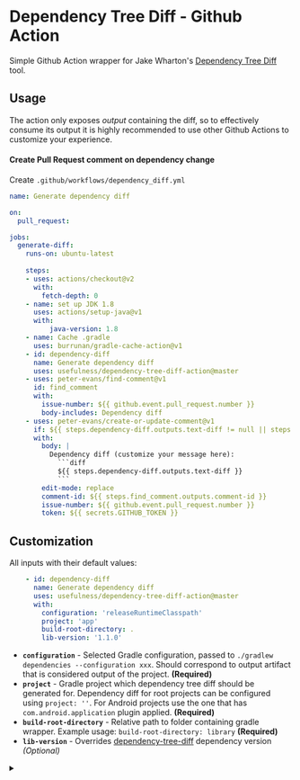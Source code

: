 # Dependency Tree Diff - Github Action

Simple Github Action wrapper for Jake Wharton's [Dependency Tree Diff](https://github.com/JakeWharton/dependency-tree-diff) tool.

## Usage 
The action only exposes _output_ containing the diff, so to effectively consume its output it is highly recommended to use other Github Actions to customize your experience.

#### Create Pull Request comment on dependency change   
Create `.github/workflows/dependency_diff.yml`

```yml
name: Generate dependency diff

on:
  pull_request:

jobs:
  generate-diff:
    runs-on: ubuntu-latest
    
    steps:
    - uses: actions/checkout@v2
      with:
        fetch-depth: 0
    - name: set up JDK 1.8
      uses: actions/setup-java@v1
      with:
          java-version: 1.8
    - name: Cache .gradle
      uses: burrunan/gradle-cache-action@v1
    - id: dependency-diff
      name: Generate dependency diff
      uses: usefulness/dependency-tree-diff-action@master
    - uses: peter-evans/find-comment@v1
      id: find_comment
      with:
        issue-number: ${{ github.event.pull_request.number }}
        body-includes: Dependency diff
    - uses: peter-evans/create-or-update-comment@v1
      if: ${{ steps.dependency-diff.outputs.text-diff != null || steps.find_comment.outputs.comment-id != null }}
      with:
        body: |
          Dependency diff (customize your message here): 
            ```diff
            ${{ steps.dependency-diff.outputs.text-diff }}
            ```
        edit-mode: replace
        comment-id: ${{ steps.find_comment.outputs.comment-id }}
        issue-number: ${{ github.event.pull_request.number }}
        token: ${{ secrets.GITHUB_TOKEN }}
```

## Customization
All inputs with their default values:
```yml
    - id: dependency-diff
      name: Generate dependency diff
      uses: usefulness/dependency-tree-diff-action@master
      with:
        configuration: 'releaseRuntimeClasspath'
        project: 'app'
        build-root-directory: .
        lib-version: '1.1.0'
```

- **`configuration`** - Selected Gradle configuration, passed to `./gradlew dependencies --configuration xxx`.
Should correspond to output artifact that is considered output of the project.  **(Required)**
- **`project`** - Gradle project which dependency tree diff should be generated for. 
Dependency diff for root projects can be configured using `project: ''`. 
 For Android projects use the one that has `com.android.application` plugin applied. **(Required)**
- **`build-root-directory`** - Relative path to folder containing gradle wrapper. 
Example usage: `build-root-directory: library` **(Required)**
- **`lib-version`** - Overrides [dependency-tree-diff](https://github.com/JakeWharton/dependency-tree-diff) dependency version _(Optional)_

<details><summary></summary>
<p>

🙏 Praise 🙏 be 🙏 to 🙏 Wharton 🙏

</p>
</details>
